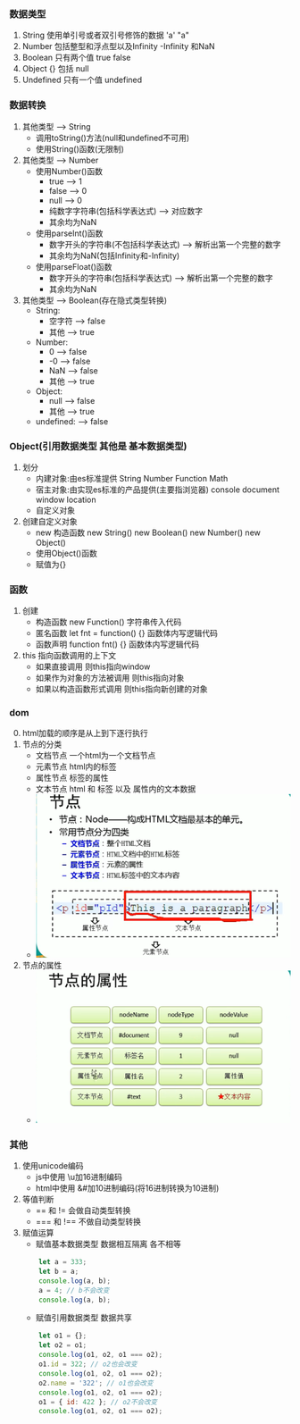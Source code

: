 ### 数据类型
1. String           使用单引号或者双引号修饰的数据  'a' "a"
2. Number           包括整型和浮点型以及Infinity -Infinity 和NaN
3. Boolean          只有两个值 true false
4. Object           {} 包括 null
5. Undefined        只有一个值 undefined
### 数据转换
1. 其他类型 --> String
    - 调用toString()方法(null和undefined不可用)
    - 使用String()函数(无限制)
2. 其他类型 --> Number
    - 使用Number()函数
        - true --> 1
        - false --> 0
        - null --> 0
        - 纯数字字符串(包括科学表达式) --> 对应数字
        - 其余均为NaN
    - 使用parseInt()函数
        - 数字开头的字符串(不包括科学表达式) --> 解析出第一个完整的数字
        - 其余均为NaN(包括Infinity和-Infinity)
    - 使用parseFloat()函数
        - 数字开头的字符串(包括科学表达式) --> 解析出第一个完整的数字
        - 其余均为NaN
3. 其他类型 --> Boolean(存在隐式类型转换)
    - String: 
        - 空字符 --> false
        - 其他 --> true
    - Number:
        - 0 --> false
        - -0 --> false
        - NaN --> false
        - 其他 --> true
    - Object:
        - null --> false
        - 其他 --> true
    - undefined: --> false
### Object(引用数据类型 其他是 基本数据类型)
1. 划分
    - 内建对象:由es标准提供 String Number Function Math
    - 宿主对象:由实现es标准的产品提供(主要指浏览器) console document window location
    - 自定义对象
2. 创建自定义对象
    - new 构造函数 new String() new Boolean() new Number() new Object()
    - 使用Object()函数
    - 赋值为{}
### 函数
1. 创建
    - 构造函数 new Function() 字符串传入代码
    - 匿名函数 let fnt = function() {} 函数体内写逻辑代码
    - 函数声明 function fnt() {} 函数体内写逻辑代码
2. this 指向函数调用的上下文
    - 如果直接调用 则this指向window
    - 如果作为对象的方法被调用 则this指向对象
    - 如果以构造函数形式调用 则this指向新创建的对象
### dom
0. html加载的顺序是从上到下逐行执行
1. 节点的分类
    - 文档节点 一个html为一个文档节点
    - 元素节点 html内的标签
    - 属性节点 标签的属性
    - 文本节点 html 和 标签 以及 属性内的文本数据
    - ![节点的分类](node_1.jpg)
2. 节点的属性
    - ![节点的分类](node_2.jpg)
### 其他
1. 使用unicode编码
    - js中使用 \u加16进制编码
    - html中使用 &#加10进制编码(将16进制转换为10进制)
2. 等值判断
    - == 和 != 会做自动类型转换
    - === 和 !== 不做自动类型转换
3. 赋值运算
    - 赋值基本数据类型 数据相互隔离 各不相等
    ```javascript
        let a = 333;
        let b = a;
        console.log(a, b);
        a = 4; // b不会改变
        console.log(a, b);
    ```
    - 赋值引用数据类型 数据共享
    ```javascript
        let o1 = {};
        let o2 = o1;
        console.log(o1, o2, o1 === o2);
        o1.id = 322; // o2也会改变
        console.log(o1, o2, o1 === o2);
        o2.name = '322'; // o1也会改变
        console.log(o1, o2, o1 === o2);
        o1 = { id: 422 }; // o2不会改变
        console.log(o1, o2, o1 === o2);
    ```